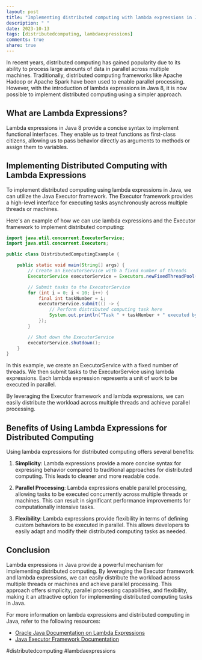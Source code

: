 ```yaml
---
layout: post
title: "Implementing distributed computing with lambda expressions in Java"
description: " "
date: 2023-10-13
tags: [distributedcomputing, lambdaexpressions]
comments: true
share: true
---
```


In recent years, distributed computing has gained popularity due to its ability to process large amounts of data in parallel across multiple machines. Traditionally, distributed computing frameworks like Apache Hadoop or Apache Spark have been used to enable parallel processing. However, with the introduction of lambda expressions in Java 8, it is now possible to implement distributed computing using a simpler approach.

## What are Lambda Expressions?

Lambda expressions in Java 8 provide a concise syntax to implement functional interfaces. They enable us to treat functions as first-class citizens, allowing us to pass behavior directly as arguments to methods or assign them to variables.

## Implementing Distributed Computing with Lambda Expressions

To implement distributed computing using lambda expressions in Java, we can utilize the Java Executor framework. The Executor framework provides a high-level interface for executing tasks asynchronously across multiple threads or machines.

Here's an example of how we can use lambda expressions and the Executor framework to implement distributed computing:

```java
import java.util.concurrent.ExecutorService;
import java.util.concurrent.Executors;

public class DistributedComputingExample {

    public static void main(String[] args) {
        // Create an ExecutorService with a fixed number of threads
        ExecutorService executorService = Executors.newFixedThreadPool(5);

        // Submit tasks to the ExecutorService
        for (int i = 0; i < 10; i++) {
            final int taskNumber = i;
            executorService.submit(() -> {
                // Perform distributed computing task here
                System.out.println("Task " + taskNumber + " executed by thread: " + Thread.currentThread().getName());
            });
        }

        // Shut down the ExecutorService
        executorService.shutdown();
    }
}
```

In this example, we create an ExecutorService with a fixed number of threads. We then submit tasks to the ExecutorService using lambda expressions. Each lambda expression represents a unit of work to be executed in parallel.

By leveraging the Executor framework and lambda expressions, we can easily distribute the workload across multiple threads and achieve parallel processing.

## Benefits of Using Lambda Expressions for Distributed Computing

Using lambda expressions for distributed computing offers several benefits:

1. **Simplicity**: Lambda expressions provide a more concise syntax for expressing behavior compared to traditional approaches for distributed computing. This leads to cleaner and more readable code.

2. **Parallel Processing**: Lambda expressions enable parallel processing, allowing tasks to be executed concurrently across multiple threads or machines. This can result in significant performance improvements for computationally intensive tasks.

3. **Flexibility**: Lambda expressions provide flexibility in terms of defining custom behaviors to be executed in parallel. This allows developers to easily adapt and modify their distributed computing tasks as needed.

## Conclusion

Lambda expressions in Java provide a powerful mechanism for implementing distributed computing. By leveraging the Executor framework and lambda expressions, we can easily distribute the workload across multiple threads or machines and achieve parallel processing. This approach offers simplicity, parallel processing capabilities, and flexibility, making it an attractive option for implementing distributed computing tasks in Java.

For more information on lambda expressions and distributed computing in Java, refer to the following resources:

- [Oracle Java Documentation on Lambda Expressions](https://docs.oracle.com/javase/tutorial/java/javaOO/lambdaexpressions.html)
- [Java Executor Framework Documentation](https://docs.oracle.com/javase/8/docs/api/java/util/concurrent/Executor.html) 

#distributedcomputing #lambdaexpressions